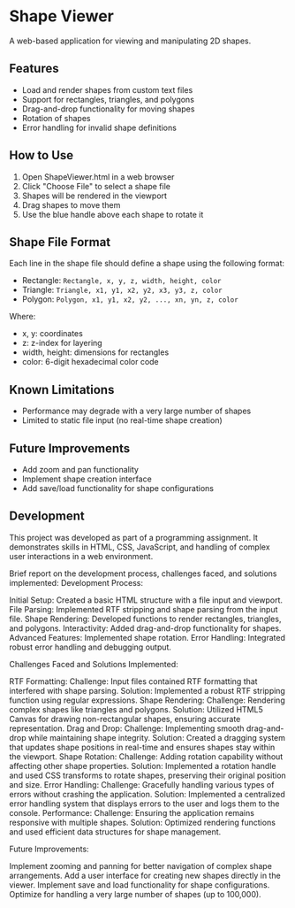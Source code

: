 # Shape Viewer

A web-based application for viewing and manipulating 2D shapes.

## Features

- Load and render shapes from custom text files
- Support for rectangles, triangles, and polygons
- Drag-and-drop functionality for moving shapes
- Rotation of shapes
- Error handling for invalid shape definitions

## How to Use

1. Open ShapeViewer.html in a web browser
2. Click "Choose File" to select a shape file
3. Shapes will be rendered in the viewport
4. Drag shapes to move them
5. Use the blue handle above each shape to rotate it

## Shape File Format

Each line in the shape file should define a shape using the following format:

- Rectangle: `Rectangle, x, y, z, width, height, color`
- Triangle: `Triangle, x1, y1, x2, y2, x3, y3, z, color`
- Polygon: `Polygon, x1, y1, x2, y2, ..., xn, yn, z, color`

Where:
- x, y: coordinates
- z: z-index for layering
- width, height: dimensions for rectangles
- color: 6-digit hexadecimal color code

## Known Limitations

- Performance may degrade with a very large number of shapes
- Limited to static file input (no real-time shape creation)

## Future Improvements

- Add zoom and pan functionality
- Implement shape creation interface
- Add save/load functionality for shape configurations

## Development

This project was developed as part of a programming assignment. It demonstrates skills in HTML, CSS, JavaScript, and handling of complex user interactions in a web environment.



Brief report on the development process, challenges faced, and solutions implemented:
Development Process:

Initial Setup: Created a basic HTML structure with a file input and viewport.
File Parsing: Implemented RTF stripping and shape parsing from the input file.
Shape Rendering: Developed functions to render rectangles, triangles, and polygons.
Interactivity: Added drag-and-drop functionality for shapes.
Advanced Features: Implemented shape rotation.
Error Handling: Integrated robust error handling and debugging output.

Challenges Faced and Solutions Implemented:

RTF Formatting:
Challenge: Input files contained RTF formatting that interfered with shape parsing.
Solution: Implemented a robust RTF stripping function using regular expressions.
Shape Rendering:
Challenge: Rendering complex shapes like triangles and polygons.
Solution: Utilized HTML5 Canvas for drawing non-rectangular shapes, ensuring accurate representation.
Drag and Drop:
Challenge: Implementing smooth drag-and-drop while maintaining shape integrity.
Solution: Created a dragging system that updates shape positions in real-time and ensures shapes stay within the viewport.
Shape Rotation:
Challenge: Adding rotation capability without affecting other shape properties.
Solution: Implemented a rotation handle and used CSS transforms to rotate shapes, preserving their original position and size.
Error Handling:
Challenge: Gracefully handling various types of errors without crashing the application.
Solution: Implemented a centralized error handling system that displays errors to the user and logs them to the console.
Performance:
Challenge: Ensuring the application remains responsive with multiple shapes.
Solution: Optimized rendering functions and used efficient data structures for shape management.

Future Improvements:

Implement zooming and panning for better navigation of complex shape arrangements.
Add a user interface for creating new shapes directly in the viewer.
Implement save and load functionality for shape configurations.
Optimize for handling a very large number of shapes (up to 100,000).